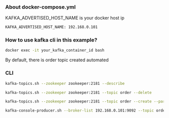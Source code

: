 
### About docker-compose.yml

KAFKA_ADVERTISED_HOST_NAME is your docker host ip

```bash
KAFKA_ADVERTISED_HOST_NAME: 192.168.0.101
```

### How to use kafka cli in this example?

```bash
docker exec -it your_kafka_container_id bash
```

By default, there is order topic created automated

### CLI

 ```bash
kafka-topics.sh --zookeeper zookeeper:2181 --describe
```

```bash
kafka-topics.sh --zookeeper zookeeper:2181 --topic order --delete
```

```bash
kafka-topics.sh --zookeeper zookeeper:2181 --topic order --create --partitions 3 --replication-factor 1
```

```bash
kafka-console-producer.sh --broker-list 192.168.0.101:9092 --topic order
```